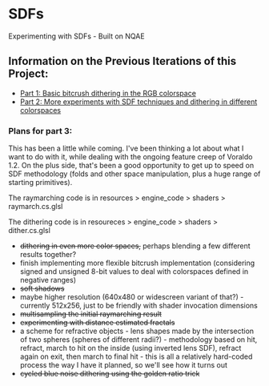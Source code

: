 # SDFs
Experimenting with SDFs - Built on NQAE

## Information on the Previous Iterations of this Project:
- [Part 1: Basic bitcrush dithering in the RGB colorspace](https://jbaker.graphics/writings/sdf1.html)
- [Part 2: More experiments with SDF techniques and dithering in different colorspaces](https://jbaker.graphics/writings/sdf2.html)

### Plans for part 3:
This has been a little while coming. I've been thinking a lot about what I want to do with it, while dealing with the ongoing feature creep of Voraldo 1.2. On the plus side, that's been a good opportunity to get up to speed on SDF methodology (folds and other space manipulation, plus a huge range of starting primitives).

The raymarching code is in resources > engine_code > shaders > raymarch.cs.glsl

The dithering code is in resoureces > engine_code > shaders > dither.cs.glsl

- ~~dithering in even more color spaces,~~ perhaps blending a few different results together?
- finish implementing more flexible bitcrush implementation (considering signed and unsigned 8-bit values to deal with colorspaces defined in negative ranges)
- ~~soft shadows~~
- maybe higher resolution (640x480 or widescreen variant of that?) - currently 512x256, just to be friendly with shader invocation dimensions
- ~~multisampling the initial raymarching result~~
- ~~experimenting with distance estimated fractals~~
- a scheme for refractive objects - lens shapes made by the intersection of two spheres (spheres of different radii?) - methodology based on hit, refract, march to hit on the inside (using inverted lens SDF), refract again on exit, then march to final hit - this is all a relatively hard-coded process the way I have it planned, so we'll see how it turns out
- ~~cycled blue noise dithering using the golden ratio trick~~
